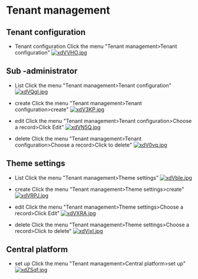 # Tenant management

## Tenant configuration

* Tenant configuration Click the menu "Tenant management>Tenant configuration"
[![xdVVHO.jpg](https://s1.ax1x.com/2022/10/13/xdVVHO.jpg)](https://imgse.com/i/xdVVHO)

## Sub -administrator

* List Click the menu "Tenant management>Tenant configuration"
[![xdVQgI.jpg](https://s1.ax1x.com/2022/10/13/xdVQgI.jpg)](https://imgse.com/i/xdVQgI)

* create Click the menu "Tenant management>Tenant configuration>create"
[![xdV3KP.jpg](https://s1.ax1x.com/2022/10/13/xdV3KP.jpg)](https://imgse.com/i/xdV3KP)

* edit Click the menu "Tenant management>Tenant configuration>Choose a record>Click Edit"
[![xdVN5Q.jpg](https://s1.ax1x.com/2022/10/13/xdVN5Q.jpg)](https://imgse.com/i/xdVN5Q)

* delete Click the menu "Tenant management>Tenant configuration>Choose a record>Click to delete"
[![xdV0vq.jpg](https://s1.ax1x.com/2022/10/13/xdV0vq.jpg)](https://imgse.com/i/xdV0vq)

## Theme settings

* List Click the menu "Tenant management>Theme settings"
[![xdVbIe.jpg](https://s1.ax1x.com/2022/10/13/xdVbIe.jpg)](https://imgse.com/i/xdVbIe)

* create Click the menu "Tenant management>Theme settings>create"
[![xdVRPJ.jpg](https://s1.ax1x.com/2022/10/13/xdVRPJ.jpg)](https://imgse.com/i/xdVRPJ)

* edit Click the menu "Tenant management>Theme settings>Choose a record>Click Edit"
[![xdVXRA.jpg](https://s1.ax1x.com/2022/10/13/xdVXRA.jpg)](https://imgse.com/i/xdVXRA)

* delete Click the menu "Tenant management>Theme settings>Choose a record>Click to delete"
[![xdVjxI.jpg](https://s1.ax1x.com/2022/10/13/xdVjxI.jpg)](https://imgse.com/i/xdVjxI)

## Central platform
* set up Click the menu "Tenant management>Central platform>set up"
[![xdZSqf.jpg](https://s1.ax1x.com/2022/10/13/xdZSqf.jpg)](https://imgse.com/i/xdZSqf)
